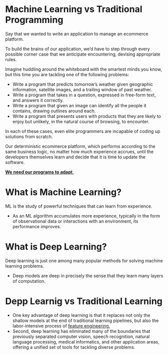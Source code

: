 # Machine Learning vs Traditional Programming
Say that we wanted to write an application to manage an ecommerce platform.

To build the brains of our application, weʼd have to step through every possible corner case that we anticipate encountering, devising appropriate rules.

Imagine huddling around the whiteboard with the smartest minds you know, but this time you are tackling one of the following problems:
- Write a program that predicts tomorrowʼs weather given geographic information, satellite images, and a trailing window of past weather.
- Write a program that takes in a question, expressed in free-form text, and answers it correctly.
- Write a program that given an image can identify all the people it contains, drawing outlines around each.
- Write a program that presents users with products that they are likely to enjoy but unlikely, in the natural course of browsing, to encounter.

In each of these cases, even elite programmers are incapable of coding up solutions from scratch.

Our deterministic ecommerce platform, which performs according to the same business logic, no matter how much experience accrues, until the developers themselves learn and decide that it is time to update the software.

[**We need our programs to adapt**.](https://towardsdatascience.com/machine-learning-vs-traditional-programming-c066e39b5b17)

# What is Machine Learning?
ML is the study of powerful techniques that can learn from experience.
- As an ML algorithm accumulates more experience, typically in the form of observational data or interactions with an environment, its performance improves.

# What is Deep Learning?
Deep learning is just one among many popular methods for solving machine learning problems.
- Deep models are deep in precisely the sense that they learn many layers of computation.

# Depp Learnig vs Traditional Learning
- One key advantage of deep learning is that it replaces not only the shallow models at the end of traditional learning pipelines, but also the labor-intensive process of [feature engineering.](https://towardsdatascience.com/feature-engineering-for-machine-learning-3a5e293a5114)
- Second,  deep learning has eliminated many of the boundaries that previously separated computer vision, speech recognition, natural language processing, medical informatics, and other application areas, offering a unified set of tools for tackling diverse problems.
